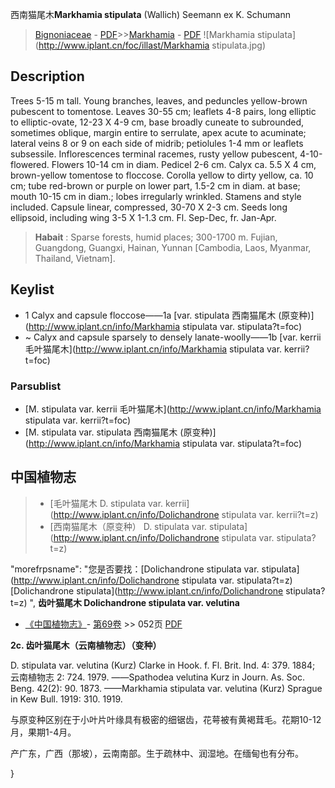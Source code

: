 西南猫尾木**Markhamia stipulata** (Wallich) Seemann ex K. Schumann

> [Bignoniaceae](http://www.iplant.cn/info/Bignoniaceae?t=foc) - [PDF](http://www.iplant.cn/foc/pdf/Bignoniaceae.pdf)>>[Markhamia](http://www.iplant.cn/info/Markhamia?t=foc) - [PDF](http://www.iplant.cn/foc/pdf/Markhamia.pdf)
![Markhamia stipulata](http://www.iplant.cn/foc/illast/Markhamia stipulata.jpg)

## Description

Trees 5-15 m tall. Young branches, leaves, and peduncles yellow-brown pubescent to tomentose. Leaves 30-55 cm; leaflets 4-8 pairs, long elliptic to elliptic-ovate, 12-23 X 4-9 cm, base broadly cuneate to subrounded, sometimes oblique, margin entire to serrulate, apex acute to acuminate; lateral veins 8 or 9 on each side of midrib; petiolules 1-4 mm or leaflets subsessile. Inflorescences terminal racemes, rusty yellow pubescent, 4-10-flowered. Flowers 10-14 cm in diam. Pedicel 2-6 cm. Calyx ca. 5.5 X 4 cm, brown-yellow tomentose to floccose. Corolla yellow to dirty yellow, ca. 10 cm; tube red-brown or purple on lower part, 1.5-2 cm in diam. at base; mouth 10-15 cm in diam.; lobes irregularly wrinkled. Stamens and style included. Capsule linear, compressed, 30-70 X 2-3 cm. Seeds long ellipsoid, including wing 3-5 X 1-1.3 cm. Fl. Sep-Dec, fr. Jan-Apr.

> **Habait** : 
> Sparse forests, humid places; 300-1700 m. Fujian, Guangdong, Guangxi, Hainan, Yunnan [Cambodia, Laos, Myanmar, Thailand, Vietnam].

## Keylist

* 1 Calyx and capsule floccose——1a [var. stipulata 西南猫尾木 (原变种)](http://www.iplant.cn/info/Markhamia stipulata var. stipulata?t=foc)
* ~ Calyx and capsule sparsely to densely  lanate-woolly——1b [var. kerrii 毛叶猫尾木](http://www.iplant.cn/info/Markhamia stipulata var. kerrii?t=foc)

### Parsublist

* [M.  stipulata var. kerrii  毛叶猫尾木](http://www.iplant.cn/info/Markhamia stipulata var. kerrii?t=foc)
* [M.  stipulata var. stipulata  西南猫尾木 (原变种)](http://www.iplant.cn/info/Markhamia stipulata var. stipulata?t=foc)

## 中国植物志

> * [毛叶猫尾木  D.  stipulata var. kerrii](http://www.iplant.cn/info/Dolichandrone stipulata var. kerrii?t=z)
> * [西南猫尾木（原变种）  D.  stipulata var. stipulata](http://www.iplant.cn/info/Dolichandrone stipulata var. stipulata?t=z)

  "morefrpsname": "您是否要找：<span class='spantxt'>[Dolichandrone stipulata var. stipulata](http://www.iplant.cn/info/Dolichandrone stipulata var. stipulata?t=z)
 [Dolichandrone stipulata](http://www.iplant.cn/info/Dolichandrone stipulata?t=z) ",
**齿叶猫尾木 Dolichandrone stipulata var. velutina**

* [《中国植物志》](http://www.iplant.cn/frps)- [第69卷](http://www.iplant.cn/frps/vol/69) >> 052页 [PDF](http://www.iplant.cn/frps/pdf/69/052a.pdf)

**2c. 齿叶猫尾木（云南植物志）（变种）**

D. stipulata var. velutina (Kurz) Clarke in Hook. f. Fl. Brit. Ind. 4: 379. 1884; 云南植物志 2: 724. 1979. ——Spathodea velutina Kurz in Journ. As. Soc. Beng. 42(2): 90. 1873. ——Markhamia stipulata var. velutina (Kurz) Sprague in Kew Bull. 1919: 310. 1919.

与原变种区别在于小叶片叶缘具有极密的细锯齿，花萼被有黄褐茸毛。花期10-12月，果期1-4月。

产广东，广西（那坡），云南南部。生于疏林中、润湿地。在缅甸也有分布。

}